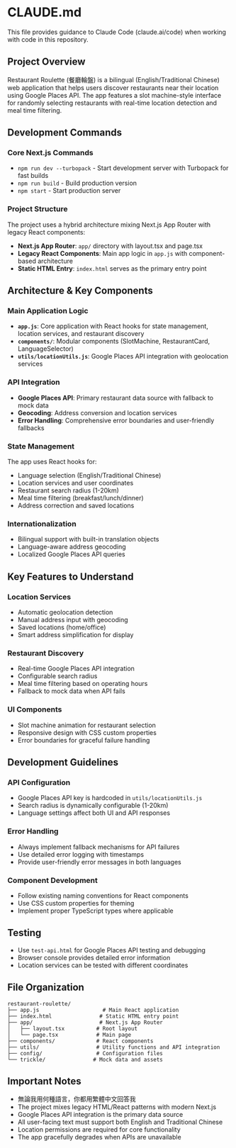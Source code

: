 # CLAUDE.md

This file provides guidance to Claude Code (claude.ai/code) when working with code in this repository.

## Project Overview

Restaurant Roulette (餐廳輪盤) is a bilingual (English/Traditional Chinese) web application that helps users discover restaurants near their location using Google Places API. The app features a slot machine-style interface for randomly selecting restaurants with real-time location detection and meal time filtering.

## Development Commands

### Core Next.js Commands
- `npm run dev --turbopack` - Start development server with Turbopack for fast builds
- `npm run build` - Build production version
- `npm start` - Start production server

### Project Structure
The project uses a hybrid architecture mixing Next.js App Router with legacy React components:
- **Next.js App Router**: `app/` directory with layout.tsx and page.tsx
- **Legacy React Components**: Main app logic in `app.js` with component-based architecture
- **Static HTML Entry**: `index.html` serves as the primary entry point

## Architecture & Key Components

### Main Application Logic
- **`app.js`**: Core application with React hooks for state management, location services, and restaurant discovery
- **`components/`**: Modular components (SlotMachine, RestaurantCard, LanguageSelector)
- **`utils/locationUtils.js`**: Google Places API integration with geolocation services

### API Integration
- **Google Places API**: Primary restaurant data source with fallback to mock data
- **Geocoding**: Address conversion and location services
- **Error Handling**: Comprehensive error boundaries and user-friendly fallbacks

### State Management
The app uses React hooks for:
- Language selection (English/Traditional Chinese)
- Location services and user coordinates
- Restaurant search radius (1-20km)
- Meal time filtering (breakfast/lunch/dinner)
- Address correction and saved locations

### Internationalization
- Bilingual support with built-in translation objects
- Language-aware address geocoding
- Localized Google Places API queries

## Key Features to Understand

### Location Services
- Automatic geolocation detection
- Manual address input with geocoding
- Saved locations (home/office)
- Smart address simplification for display

### Restaurant Discovery
- Real-time Google Places API integration
- Configurable search radius
- Meal time filtering based on operating hours
- Fallback to mock data when API fails

### UI Components
- Slot machine animation for restaurant selection
- Responsive design with CSS custom properties
- Error boundaries for graceful failure handling

## Development Guidelines

### API Configuration
- Google Places API key is hardcoded in `utils/locationUtils.js`
- Search radius is dynamically configurable (1-20km)
- Language settings affect both UI and API responses

### Error Handling
- Always implement fallback mechanisms for API failures
- Use detailed error logging with timestamps
- Provide user-friendly error messages in both languages

### Component Development
- Follow existing naming conventions for React components
- Use CSS custom properties for theming
- Implement proper TypeScript types where applicable

## Testing
- Use `test-api.html` for Google Places API testing and debugging
- Browser console provides detailed error information
- Location services can be tested with different coordinates

## File Organization
```
restaurant-roulette/
├── app.js                    # Main React application
├── index.html               # Static HTML entry point
├── app/                     # Next.js App Router
│   ├── layout.tsx          # Root layout
│   └── page.tsx            # Main page
├── components/             # React components
├── utils/                  # Utility functions and API integration
├── config/                 # Configuration files
└── trickle/               # Mock data and assets
```

## Important Notes

- 無論我用何種語言，你都用繁體中文回答我
- The project mixes legacy HTML/React patterns with modern Next.js
- Google Places API integration is the primary data source
- All user-facing text must support both English and Traditional Chinese
- Location permissions are required for core functionality
- The app gracefully degrades when APIs are unavailable
